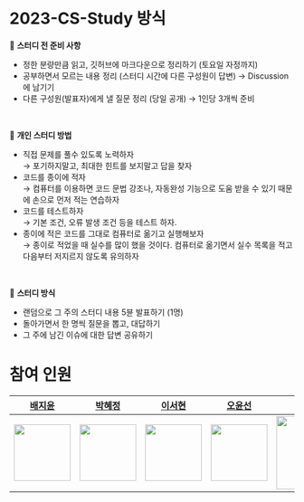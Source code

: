 # 2023-CS-Study 방식

🔎 **스터디 전 준비 사항**
  * 정한 분량만큼 읽고, 깃허브에 마크다운으로 정리하기 (토요일 자정까지)
  * 공부하면서 모르는 내용 정리 (스터디 시간에 다른 구성원이 답변) → Discussion에 남기기
  * 다른 구성원(발표자)에게 낼 질문 정리 (당일 공개) → 1인당 3개씩 준비
<br>

📖 **개인 스터디 방법**
  * 직접 문제를 풀수 있도록 노력하자<br>
    → 포기하지말고, 최대한 힌트를 보지말고 답을 찾자
  * 코드를 종이에 적자<br>
    → 컴퓨터를 이용하면 코드 문법 강조나, 자동완성 기능으로 도움 받을 수 있기 때문에 손으로 먼저 적는 연습하자
  * 코드를 테스트하자<br>
    → 기본 조건, 오류 발생 조건 등을 테스트 하자.
  * 종이에 적은 코드를 그대로 컴퓨터로 옮기고 실행해보자<br>
    → 종이로 적었을 때 실수를 많이 했을 것이다. 컴퓨터로 옮기면서 실수 목록을 적고 다음부터 저지르지 않도록 유의하자
<br>

📌 **스터디 방식**
  * 랜덤으로 그 주의 스터디 내용 5뷴 발표하기 (1명)
  * 돌아가면서 한 명씩 질문을 뽑고, 대답하기
  * 그 주에 남긴 이슈에 대한 답변 공유하기
  
# 참여 인원

|[배지윤](https://github.com/jiyunBae007)|[박혜정](https://github.com/Park-HyeJeong)|[이서현](https://github.com/SeohyunLee0321)|[오윤선](https://github.com/sunnny17)|[최혜림](https://github.com/hyelim-choi)|
| --- | --- | --- |--- | --- |
|<img width="100" src="https://user-images.githubusercontent.com/63340879/231808117-97164d43-32da-44ed-85ca-c807603eef38.jpg"/>|<img width="100" src="https://user-images.githubusercontent.com/63340879/231808117-97164d43-32da-44ed-85ca-c807603eef38.jpg"/>|<img width="100" src="C:\Users\zrowx\OneDrive\바탕 화면\기타\myImage.png"/>|<img width="100" src="https://user-images.githubusercontent.com/109645891/231533110-35c27b68-2431-46b9-99d1-66d36d7f9dd1.png"/>|<img width="130" src="https://user-images.githubusercontent.com/86971536/231524340-060eb465-5da1-4369-bdbe-35ac416be410.jpg"/>|


